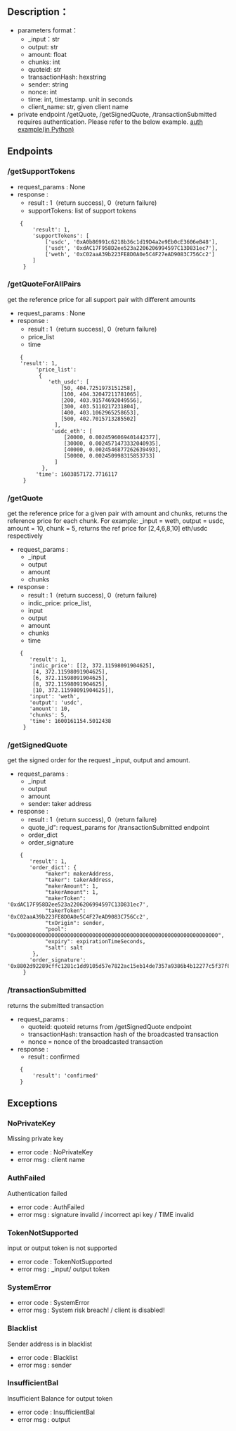 
## Description：
- parameters format：
    - _input：str
    - output: str
    - amount: float
    - chunks: int
    - quoteid: str
    - transactionHash: hexstring
    - sender: string
    - nonce: int
    - time:  int, timestamp. unit in seconds
    - client_name: str, given client name
- private endpoint
    /getQuote, /getSignedQuote, /transactionSubmitted requires authentication. Please refer to the below example.
[auth example(in Python)](https://github.com/OneBitQuant/dexMM/blob/master/signature_example.py)

## Endpoints

### /getSupportTokens
- request_params : None
- response :
    - result : 1（return success), 0（return failure)
    - supportTokens: list of support tokens
```
    {
        'result': 1,
        'supportTokens': [
            ['usdc', '0xA0b86991c6218b36c1d19D4a2e9Eb0cE3606eB48'],
            ['usdt', '0xdAC17F958D2ee523a2206206994597C13D831ec7'],
            ['weth', '0xC02aaA39b223FE8D0A0e5C4F27eAD9083C756Cc2']
        ]
     }
```

### /getQuoteForAllPairs

get the reference price for all support pair with different amounts

- request_params : None
- response :
    - result : 1（return success), 0（return failure)
    - price_list
    - time
```
    {
    'result': 1,
         'price_list': 
          {
             'eth_usdc': [
                 [50, 404.7251973151258],
                 [100, 404.32047211781065],
                 [200, 403.91574692049556],
                 [300, 403.5110217231804],
                 [400, 403.1062965258653],
                 [500, 402.7015713285502]
               ],
              'usdc_eth': [
                  [20000, 0.0024596069401442377],
                  [30000, 0.0024571473332040935],
                  [40000, 0.0024546877262639493],
                  [50000, 0.002450998315853733]
               ]
           },
         'time': 1603857172.7716117
     }

```

### /getQuote

get the reference price for a given pair with amount and chunks, returns the reference price for each chunk.
For example: _input = weth, output = usdc, amount = 10, chunk = 5, returns the ref price for [2,4,6,8,10] eth/usdc respectively

- request_params :
    - _input
    - output
    - amount
    - chunks
- response :
    - result : 1（return success), 0（return failure)
    - indic_price: price_list,
    - input
    - output
    - amount
    - chunks
    - time
```
    {
       'result': 1,
       'indic_price': [[2, 372.11598091904625],
        [4, 372.11598091904625],
        [6, 372.11598091904625],
        [8, 372.11598091904625],
        [10, 372.11598091904625]],
       'input': 'weth',
       'output': 'usdc',
       'amount': 10,
       'chunks': 5,
       'time': 1600161154.5012438
     }
```


### /getSignedQuote

get the signed order for the request _input, output and amount.
- request_params :
    - _input
    - output
    - amount
    - sender: taker address
- response :
    - result : 1（return success), 0（return failure)
    - quote_id": request_params for /transactionSubmitted endpoint
    - order_dict
    - order_signature

```
    {
       'result': 1,
       'order_dict': { 
            "maker": makerAddress,
            "taker": takerAddress,
            "makerAmount": 1,
            "takerAmount": 1,
            "makerToken": '0xdAC17F958D2ee523a2206206994597C13D831ec7',
            "takerToken": '0xC02aaA39b223FE8D0A0e5C4F27eAD9083C756Cc2',
            "txOrigin": sender,
            "pool": "0x0000000000000000000000000000000000000000000000000000000000000000",
            "expiry": expirationTimeSeconds,
            "salt": salt
        },
       'order_signature': '0x8802d92289cffc1281c1dd9105d57e7822ac15eb14de7357a9386b4b12277c5f37f89ec71e89390c4c3c7ed7c60fbb8c939b28d43e951b7f7f0ea64aadb3cf381c',
     }
```

### /transactionSubmitted

returns the submitted transaction


- request_params :
    - quoteid: quoteid returns from /getSignedQuote endpoint
    - transactionHash: transaction hash of the broadcasted transaction
    - nonce = nonce of the broadcasted transaction
- response :
    - result : confirmed
```
    {
        'result': 'confirmed'
    }
```

## Exceptions

### NoPrivateKey

Missing private key
- error code : NoPrivateKey
- error msg : client name

### AuthFailed

Authentication failed
- error code : AuthFailed
- error msg : signature invalid / incorrect api key / TIME invalid

### TokenNotSupported

input or output token is not supported
- error code : TokenNotSupported
- error msg : _input/ output token

### SystemError

- error code : SystemError
- error msg : System risk breach! / client is disabled!

### Blacklist

Sender address is in blacklist
- error code : Blacklist
- error msg : sender

### InsufficientBal

Insufficient Balance for output token
- error code : InsufficientBal
- error msg : output
